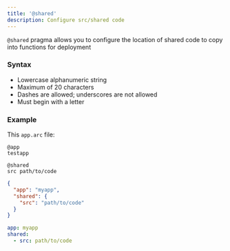 ```yaml
---
title: '@shared'
description: Configure src/shared code
---
```


`@shared` pragma allows you to configure the location of shared code to copy into functions for deployment

### Syntax

- Lowercase alphanumeric string
- Maximum of 20 characters
- Dashes are allowed; underscores are not allowed
- Must begin with a letter

### Example

This `app.arc` file:

```arc
@app
testapp

@shared
src path/to/code
```

```json
{
  "app": "myapp",
  "shared": {
    "src": "path/to/code"
  }
}
```

```yaml
app: myapp
shared:
  - src: path/to/code
```

